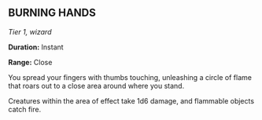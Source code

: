 ## BURNING HANDS

_Tier 1, wizard_

**Duration:** Instant

**Range:** Close

You spread your fingers with thumbs touching, unleashing a circle of flame that roars out to a close area around where you stand.

Creatures within the area of effect take 1d6 damage, and flammable objects catch fire.

